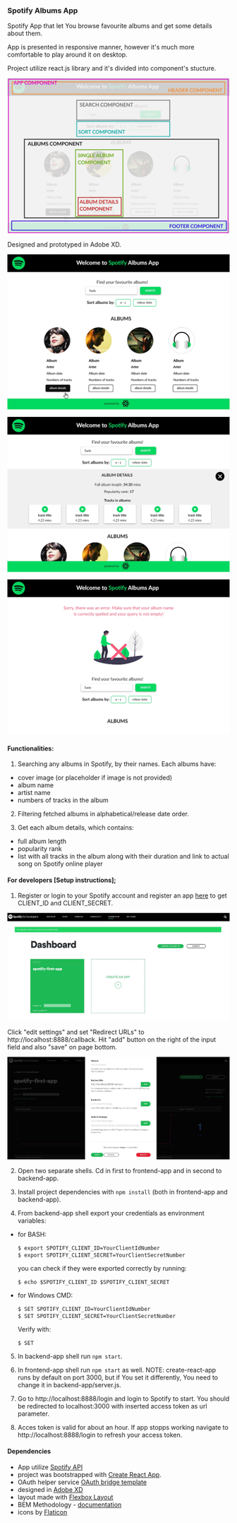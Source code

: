 ### Spotify Albums App

Spotify App that let You browse favourite albums and get some details about them.

App is presented in responsive manner, however it's much more comfortable to play around it on desktop.

Project utilize react.js library and it's divided into component's stucture.

![spotify-app-search](readme-imgs/components-structure.jpg)

Designed and prototyped in Adobe XD.

![spotify-app-search](readme-imgs/Search.jpg)

![spotify-app-album-details](readme-imgs/Album-details.jpg)

![spotify-app-error](readme-imgs/Error.jpg)

#### Functionalities: 
1. Searching any albums in Spotify, by their names. Each albums have:
  * cover image (or placeholder if image is not provided)
  * album name
  * artist name
  * numbers of tracks in the album

2. Filtering fetched albums in alphabetical/release date order.

3. Get each album details, which contains:
  * full album length
  * popularity rank
  * list with all tracks in the album along with their duration and link to actual song on Spotify online player

#### For developers [Setup instructions];

1. Register or login to your Spotify account and register an app [here](https://developer.spotify.com/dashboard/applications) to get CLIENT_ID and CLIENT_SECRET.

![spotify-app-registration](readme-imgs/1-register-spotify-app.jpg)

Click "edit settings" and set "Redirect URLs" to http://localhost:8888/callback. Hit "add" button on the right of the input field and also "save" on page bottom.

![add-redirect-url](readme-imgs/2-settingg-redirect-url.jpg)

2. Open two separate shells. Cd in first to frontend-app and in second to backend-app.

3. Install project dependencies with `npm install` (both in frontend-app and backend-app).

4. From backend-app shell export your credentials as environment variables:

  * for BASH: 
    ```
    $ export SPOTIFY_CLIENT_ID=YourClientIdNumber
    $ export SPOTIFY_CLIENT_SECRET=YourClientSecretNumber
    ```
    you can check if they were exported correctly by running: 
    ```
    $ echo $SPOTIFY_CLIENT_ID $SPOTIFY_CLIENT_SECRET
    ```

  * for Windows CMD:
    ```
    $ SET SPOTIFY_CLIENT_ID=YourClientIdNumber
    $ SET SPOTIFY_CLIENT_SECRET=YourClientSecretNumber
    ```

    Verify with: 
    ```
    $ SET
    ```

5. In backend-app shell run `npm start`.

6. In frontend-app shell run `npm start` as well. NOTE: create-react-app runs by default on port 3000, but if You set it differently, You need to change it in backend-app/server.js.

7. Go to http://localhost:8888/login and login to Spotify to start. You should be redirected to localhost:3000 with inserted access token as url parameter.

8. Acces token is valid for about an hour. If app stopps working navigate to http://localhost:8888/login to refresh your access token. 

#### Dependencies

* App utilize [Spotify API](https://developer.spotify.com/documentation/web-api/reference/)
* project was bootstrapped with [Create React App](https://github.com/facebook/create-react-app).
* OAuth helper service [OAuth bridge template](https://github.com/mpj/oauth-bridge-template)
* designed in [Adobe XD](https://www.adobe.com/pl/products/xd.html)
* layout made with [Flexbox Layout](https://css-tricks.com/snippets/css/a-guide-to-flexbox/)
* BEM Methodology - [documentation](https://en.bem.info/)
* icons by [Flaticon](https://www.flaticon.com/home)
